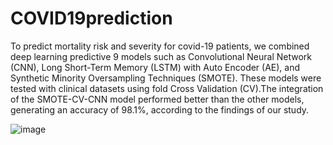 # COVID19prediction

To predict mortality risk and severity for covid-19 patients, we combined deep learning predictive 9 models such as Convolutional Neural Network (CNN), Long Short-Term Memory (LSTM) with Auto Encoder (AE), and Synthetic Minority Oversampling Techniques (SMOTE). These models were tested with clinical datasets using fold Cross Validation (CV).The integration of the SMOTE-CV-CNN model performed better than the other models, generating an accuracy of 98.1%, according to the findings of our study.

![image](https://user-images.githubusercontent.com/65574675/232328531-abd64d58-819a-4627-b2c4-29b784ec6f5c.png)

